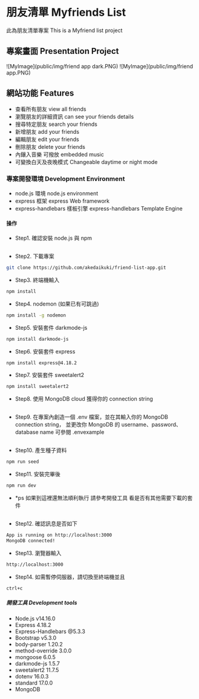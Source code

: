 # 朋友清單 Myfriends List
此為朋友清單專案 
This is a Myfriend list project

## 專案畫面 Presentation Project
![MyImage](public/img/friend app dark.PNG)
![MyImage](public/img/friend app.PNG)

## 網站功能 Features
- 查看所有朋友 view all friends
- 瀏覽朋友的詳細資訊 can see your friends details
- 搜尋特定朋友 search your friends
- 新增朋友 add your friends
- 編輯朋友 edit your friends
- 刪除朋友 delete your friends
- 內鑲入音樂 可撥放 embedded music
- 可變換白天及夜晚模式 Changeable daytime or night mode

### 專案開發環境 Development Environment
- node.js 環境 node.js environment
- express 框架 express Web framework
- express-handlebars 樣板引擎 express-handlebars Template Engine

#### 操作
- Step1. 確認安裝 node.js 與 npm
```bash  

```
- Step2. 下載專案
```bash
git clone https://github.com/akedaikuki/friend-list-app.git
```
- Step3. 終端機輸入
```bash  
npm install
```
- Step4. nodemon (如果已有可跳過) 
```bash  
npm install -g nodemon
```
- Step5. 安裝套件 darkmode-js 
```bash  
npm install darkmode-js
```
- Step6. 安裝套件 express 
```bash  
npm install express@4.18.2
```
- Step7. 安裝套件 sweetalert2 
```bash  
npm install sweetalert2
```
- Step8. 使用 MongoDB cloud 獲得你的 connection string 
```bash  

```
- Step9. 在專案內創造一個 .env 檔案，並在其輸入你的 MongoDB connection string，
並更改你 MongoDB 的 username、password、database name 可參閱 .envexample 
```bash  

```
- Step10. 產生種子資料
```bash  
npm run seed
```
- Step11. 安裝完畢後 
```bash
npm run dev
```
- *ps 如果到這裡還無法順利執行 請參考開發工具 看是否有其他需要下載的套件
```bash  

```
- Step12. 確認訊息是否如下 
```bash
App is running on http://localhost:3000
MongoDB connected!
```
- Step13. 瀏覽器輸入 
```bash
http://localhost:3000
```
- Step14. 如需暫停伺服器，請切換至終端機並且
```bash
ctrl+c
```

##### 開發工具 Development tools
- Node.js v14.16.0
- Express 4.18.2
- Express-Handlebars @5.3.3
- Bootstrap v5.3.0
- body-parser 1.20.2
- method-override 3.0.0
- mongoose 6.0.5
- darkmode-js 1.5.7
- sweetalert2 11.7.5
- dotenv 16.0.3
- standard 17.0.0
- MongoDB
